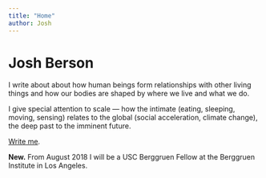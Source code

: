 ```yaml
---
title: "Home"
author: Josh
---
```


# Josh Berson

<!--span class="black">Josh Berson</span-->
I write about about how human beings form relationships with other living things and how our bodies are shaped by where we live and what we do.

I give special attention to scale — how the intimate (eating, sleeping, moving, sensing) relates to the global (social acceleration, climate change), the deep past to the imminent future.

[Write me](mailto:josh@joshberson.net).

**New.** From August 2018 I will be a USC Berggruen Fellow at the Berggruen Institute in Los Angeles.
